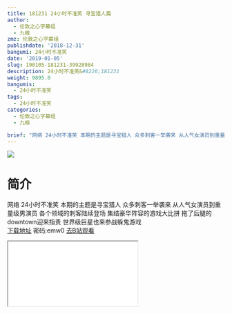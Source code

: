 ```yaml
---
title: 181231 24小时不准笑 寻宝猎人篇
author:
  - 伦敦之心字幕组
  - 九條
zmz: 伦敦之心字幕组
publishdate: '2018-12-31'
bangumi: 24小时不准笑
date: '2019-01-05'
slug: 190105-181231-39928984
description: 24小时不准笑&#8226;181231
weight: 9895.0
bangumis:
  - 24小时不准笑
tags:
  - 24小时不准笑
categories:
  - 伦敦之心字幕组
  - 九條

brief: "网络 24小时不准笑 本期的主题是寻宝猎人 众多刺客一举袭来 从人气女演员到重量级男演员 各个领域的刺客陆续登场 集结豪华阵容的游戏大比拼 拖了后腿的downtown迎来指责 世界级巨星也来参战躲鬼游戏"
---
```

![](https://i.imgur.com/RrovTju.jpg)
# 简介  
网络
24小时不准笑 本期的主题是寻宝猎人 众多刺客一举袭来 从人气女演员到重量级男演员 各个领域的刺客陆续登场 集结豪华阵容的游戏大比拼 拖了后腿的downtown迎来指责 世界级巨星也来参战躲鬼游戏  
[下载地址](https://pan.baidu.com/s/1VBZS6JV4J8dokqPy5rfAZQ) 密码:emw0
[去B站观看](https://www.bilibili.com/video/av39928984/)
<div class ="resp-container"><iframe class="testiframe" src="//player.bilibili.com/player.html?aid=39928984"", scrolling="no", allowfullscreen="true" > </iframe></div> 
